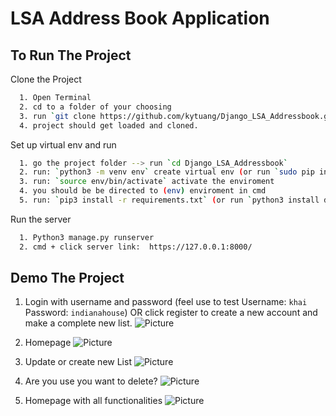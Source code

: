 
# LSA Address Book Application




## To Run The Project

Clone the Project
```bash
  1. Open Terminal 
  2. cd to a folder of your choosing
  3. run `git clone https://github.com/kytuang/Django_LSA_Addressbook.git`
  4. project should get loaded and cloned.
```

Set up virtual env and run
```bash
  1. go the project folder --> run `cd Django_LSA_Addressbook`
  2. run: `python3 -m venv env` create virtual env (or run `sudo pip install virtualenv`)
  3. run: `source env/bin/activate` activate the enviroment
  4. you should be be directed to (env) enviroment in cmd
  5. run: `pip3 install -r requirements.txt` (or run `python3 install django` to get the latest django)
```
Run the server
```bash
  1. Python3 manage.py runserver
  2. cmd + click server link:  https://127.0.0.1:8000/
```

## Demo The Project
1. Login with username and password (feel use to test Username: `khai` Password: `indianahouse`)
OR click register to create a new account and make a complete new list.
![Picture](Images/Login.png)

2. Homepage
![Picture](Images/HomePage-AddressBook_lists.png)

3. Update or create new List
![Picture](Images/updatecreate_lists.png)

4. Are you use you want to delete?
![Picture](Images/Delete_confirm.png)

5. Homepage with all functionalities
![Picture](Images/all_functionality.png)

